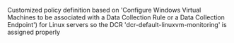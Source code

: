 Customized policy definition based on 'Configure Windows Virtual Machines to be associated with a Data Collection Rule or a Data Collection Endpoint') for Linux servers so the DCR 'dcr-default-linuxvm-monitoring' is assigned properly
